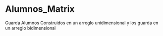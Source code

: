 # Alumnos_Matrix
Guarda Alumnos Construidos en un arreglo unidimensional  y los guarda en un arreglo bidimensional 
